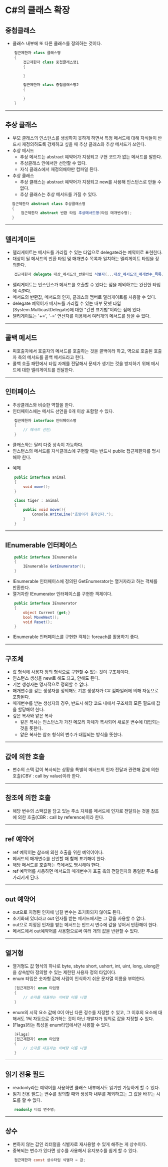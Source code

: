 # __C#의 클래스 확장__
## 중첩클래스
- 클래스 내부에 또 다른 클래스를 정의하는 것이다.
```C#
    접근제한자 class 클래스명
    {
        접근제한자 class 중첩클래스명1
        {

        }

        접근제한자 class 중첩클래스명2
        {

        }
    } 
```
---
## 추상 클래스
- 부모 클래스의 인스턴스를 생성하지 못하게 하면서 특정 메서드에 대해 자식들이 반드시 재정의하도록 강제하고 싶을 때 추상 클래스와 추상 메서드가 쓰인다.
- 추상 메서드
    - 추상 메서드는 abstract 예약어가 지정되고 구현 코드가 없는 메서드를 말한다.
    - 추상클래스 안에서만 선언할 수 있다.
    - 자식 클래스에서 재정의해야만 컴파일 된다.
- 추상 클래스
    - 추상 클래스는 abstract 예약어가 지정되고 new를 사용해 인스턴스로 만들 수 없다.
    - 추상 클래스는 추상 메서드를 가질 수 있다.
```C#
   접근제한자 abstract class 추상클래스명
   {
       접근제한자 abstract 반환 타입 추상메서드명(타입 매개변수명);
   }
```
---
## 델리게이트
- 델리게이트는 메서드를 가리킬 수 있는 타입으로 delegate라는 예약어로 표현한다.
- 대상이 될 메서드의 반환 타입 및 매개변수 목록과 일치하는 델리게이트 타입을 정의한다.
```C#
    접근제한자 delegate 대상_메서드의_반환타입 식별자(...대상_메서드의_매개변수_목록...);
```
- 델리게이트는 인스턴스가 메서드를 호출할 수 있다는 점을 제외하고는 완전한 타입에 속한다.
- 메서드의 반환값, 메서드의 인자, 클래스의 멤버로 델리게이트를 사용할 수 있다.
- delegate 예약어가 메서드를 가리킬 수 있는 내부 닷넷 타입(System.MulticastDelegate)에 대한 "간편 표기법"이라는 점에 있다.
- 델리게이트는 '+=', '-=' 연산자를 이용해서 여러개의 메서드를 담을 수 있다.
---
## 콜백 메서드
- 피호출자에서 호출자의 메서드를 호출하는 것을 콜백이라 하고, 역으로 호출된 호출자 측의 메서드를 콜백 메서드라고 한다.
- 콜백 호출 패턴에서 타입 자체를 전달해서 문제가 생기는 것을 방지하기 위해 메서드에 대한 델리게이트를 전달한다.
---
## 인터페이스
- 추상클래스와 비슷한 역할을 한다.
- 인터페이스에는 메서드 선언을 0개 이상 포함할 수 있다.
```C#
    접근제한자 interface 인터페이스명
    {
        // 메서드 선언;
    }
```
- 클래스와는 달리 다중 상속이 가능하다.
- 인스턴스의 메서드를 자식클래스에 구현할 때는 반드시 public 접근제한자를 명시해야 한다.
+ 예제
```C#
    public interface animal
    {
        void move();
    }

    class tiger : animal
    {
        public void move(){
            Console.WriteLine("호랑이가 움직인다.");
        }
    }
```
---
## IEnumerable 인터페이스
```C#
    public interface IEnumerable
    {
        IEnumerable GetEnumerator();
    }
```
- IEnumerable 인터페이스에 정의된 GetEnumerator는 열거자라고 하는 객체를 반환한다.
- 열거자란 IEnumerator 인터페이스를 구현한 객체이다.
```C#
    public interface IEnumerator
    {
        object Current {get;}
        bool MoveNext();
        void Reset();
    }
```
- IEnumerable 인터페이스를 구현한 객체는 foreach를 활용하기 좋다.
---
## 구조체
- 값 형식에 사용자 정의 형식으로 구현할 수 있는 것이 구조체이다.
- 인스턴스 생성을 new로 해도 되고, 안해도 된다.
- 기본 생성자는 명시적으로 정의할 수 없다.
- 매개변수를 갖는 생성자를 정의해도 기본 생성자가 C# 컴파일러에 의해 자동으로 포함된다.
- 매개변수를 받는 생성자의 경우, 반드시 해당 코드 내에서 구조체의 모든 필드에 값을 할당해야 한다.
- 깊은 복사와 얕은 복사
    - 깊은 복사는 인스턴스가 가진 메모리 자체가 복사되어 새로운 변수에 대입되는 것을 뜻한다.
    - 얕은 복사는 참조 형식의 변수가 대입되는 방식을 뜻한다.
---
## 값에 의한 호출
- 변수의 스택 값이 복사되는 상황을 특별히 메서드의 인자 전달과 관련해 값에 의한 호출(CBV : call by value)이라 한다.
---
## 참조에 의한 호출
- 해당 변수의 스택값을 담고 있는 주소 자체를 메서드에 인자로 전달되는 것을 참조에 의한 호출(CBR : call by reference)이라 한다.
---
## ref 예약어
- ref 예약어는 참조에 의한 호출을 위한 예약어이다.
- 메서드의 매개변수를 선언할 때 함께 표기해야 한다.
- 해당 메서드를 호출하는 측에서도 명시해야 한다.
- ref 예약어를 사용하면 메서드의 매개변수가 호출 측의 전달인자와 동일한 주소를 가리키게 된다.
---
## out 예약어
- out으로 지정된 인자에 넘길 변수는 초기화되지 않아도 된다.
- 초기화돼 있더라고 out 인자를 받는 메서드에서는 그 값을 사용할 수 없다.
- out으로 지정된 인자를 받는 메서드는 반드시 변수에 값을 넣어서 반환해야 한다.
- 메서드에서 out예약어를 사용함으로써 여러 개의 값을 반환할 수 있다.
---
## 열거형
- 열거형도 값 형식의 하나로 byte, sbyte short, ushort, int, uint, long, ulong만을 상속받아 정의할 수 있는 제한된 사용자 정의 타입이다.
- enum 타입은 숫자형 값에 사람이 인식하기 쉬운 문자열 이름을 부여한다.
```C#
    [접근제한자] enum 타입명
    {
        // 숫자를 대표하는 식벼랒 이름 나열
    }
```
- enum의 시작 요소 값에 0이 아닌 다른 정수를 지정할 수 있고, 그 이후의 요소에 대해서도 1씩 자동으로 증가하는 것이 아닌 개발자가 임의로 값을 지정할 수 있다.
- [Flags]라는 특성을 enum타입에서만 사용할 수 있다.
```C#
    [Flags]
    [접근제한자] enum 타입명
    {
        // 숫자를 대표하는 식벼랒 이름 나열
    }
```
---
## 읽기 전용 필드
- readonly라는 예약어를 사용하면 클래스 내부에서도 읽기만 가능하게 할 수 있다.
- 읽기 전용 필드는 변수를 정의할 때와 생성자 내부를 제외하고는 그 값을 바꾸는 시도를 할 수 없다.
```C#
    readonly 타입 변수명;
```
---
## 상수
- 변하지 않는 값인 리터럴을 식별자로 재사용할 수 있게 해주는 게 상수이다.
- 중복되는 변수가 있다면 상수를 사용해서 유지보수를 쉽게 할 수 있다.
```C#
    접근제한자 const 상수타입 식별자 = 값;
```